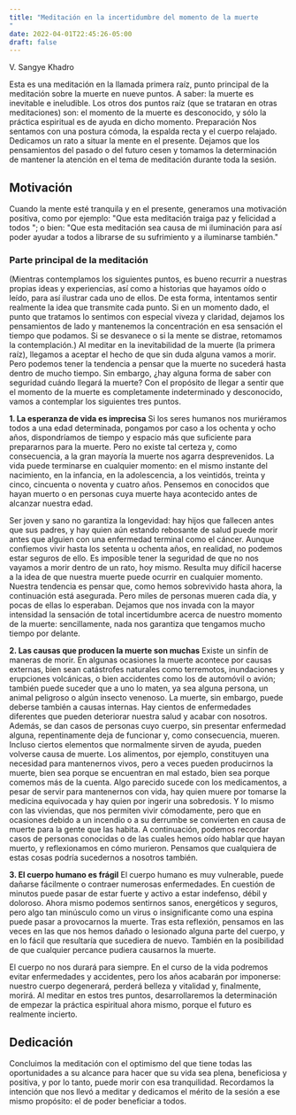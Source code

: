 ```yaml
---
title: "Meditación en la incertidumbre del momento de la muerte
"
date: 2022-04-01T22:45:26-05:00
draft: false
---
```


V. Sangye Khadro

Esta es una meditación en la llamada primera raíz, punto principal de la meditación
sobre la muerte en nueve puntos. A saber: la muerte es inevitable e ineludible. Los otros
dos puntos raíz (que se trataran en otras meditaciones) son: el momento de la muerte es
desconocido, y sólo la práctica espiritual es de ayuda en dicho momento.
Preparación
Nos sentamos con una postura cómoda, la espalda recta y el cuerpo relajado.
Dedicamos un rato a situar la mente en el presente. Dejamos que los pensamientos del
pasado o del futuro cesen y tomamos la determinación de mantener la atención en el tema
de meditación durante toda la sesión.

## Motivación
Cuando la mente esté tranquila y en el presente, generamos una motivación positiva,
como por ejemplo: "Que esta meditación traiga paz y felicidad a todos "; o bien: "Que esta
meditación sea causa de mi iluminación para así poder ayudar a todos a librarse de su
sufrimiento y a iluminarse también."

### Parte principal de la meditación
(Mientras contemplamos los siguientes puntos, es bueno recurrir a nuestras propias ideas y
experiencias, así como a historias que hayamos oído o leído, para así ilustrar cada uno de ellos. De esta
forma, intentamos sentir realmente la idea que transmite cada punto. Si en un momento dado, el punto que
tratamos lo sentimos con especial viveza y claridad, dejamos los pensamientos de lado y mantenemos la
concentración en esa sensación el tiempo que podamos. Si se desvanece o si la mente se distrae, retomamos la
contemplación.)
Al meditar en la inevitabilidad de la muerte (la primera raíz), llegamos a aceptar el
hecho de que sin duda alguna vamos a morir. Pero podemos tener la tendencia a pensar
que la muerte no sucederá hasta dentro de mucho tiempo. Sin embargo, ¿hay alguna forma
de saber con seguridad cuándo llegará la muerte? Con el propósito de llegar a sentir que el
momento de la muerte es completamente indeterminado y desconocido, vamos a
contemplar los siguientes tres puntos.

**1. La esperanza de vida es imprecisa**
Si los seres humanos nos muriéramos todos a una edad determinada, pongamos por
caso a los ochenta y ocho años, dispondríamos de tiempo y espacio más que suficiente para
prepararnos para la muerte. Pero no existe tal certeza y, como consecuencia, a la gran mayoría la muerte nos agarra desprevenidos.
La vida puede terminarse en cualquier momento: en el mismo instante del nacimiento, en la infancia, en la adolescencia, a los veintidós, treinta y cinco, cincuenta o noventa y
cuatro años. Pensemos en conocidos que hayan muerto o en personas cuya muerte haya acontecido antes de alcanzar nuestra edad.

Ser joven y sano no garantiza la longevidad: hay hijos que fallecen antes que sus padres, y hay quien aún estando rebosante de salud puede morir antes que alguien con una
enfermedad terminal como el cáncer. Aunque confiemos vivir hasta los setenta u ochenta años, en realidad, no podemos estar seguros de ello. Es imposible tener la seguridad de que
no nos vayamos a morir dentro de un rato, hoy mismo.
Resulta muy difícil hacerse a la idea de que nuestra muerte puede ocurrir en cualquier momento. Nuestra tendencia es pensar que, como hemos sobrevivido hasta ahora, la continuación está asegurada. Pero miles de personas mueren cada día, y pocas de ellas lo esperaban.
Dejamos que nos invada con la mayor intensidad la sensación de total incertidumbre acerca de nuestro momento de la muerte: sencillamente, nada nos garantiza que tengamos
mucho tiempo por delante.

**2. Las causas que producen la muerte son muchas**
Existe un sinfín de maneras de morir. En algunas ocasiones la muerte acontece por causas externas, bien sean catástrofes naturales como terremotos, inundaciones y
erupciones volcánicas, o bien accidentes como los de automóvil o avión; también puede suceder que a uno lo maten, ya sea alguna persona, un animal peligroso o algún insecto
venenoso.
La muerte, sin embargo, puede deberse también a causas internas. Hay cientos de enfermedades diferentes que pueden deteriorar nuestra salud y acabar con nosotros.
Además, se dan casos de personas cuyo cuerpo, sin presentar enfermedad alguna, repentinamente deja de funcionar y, como consecuencia, mueren.
Incluso ciertos elementos que normalmente sirven de ayuda, pueden volverse causa de
muerte. Los alimentos, por ejemplo, constituyen una necesidad para mantenernos vivos, pero a veces pueden producirnos la muerte, bien sea porque se encuentran en mal estado,
bien sea porque comemos más de la cuenta. Algo parecido sucede con los medicamentos, a pesar de servir para mantenernos con vida, hay quien muere por tomarse la medicina
equivocada y hay quien por ingerir una sobredosis. Y lo mismo con las viviendas, que nos permiten vivir cómodamente, pero que en ocasiones debido a un incendio o a su derrumbe
se convierten en causa de muerte para la gente que las habita.
A continuación, podemos recordar casos de personas conocidas o de las cuales hemos oído hablar que hayan muerto, y reflexionamos en cómo murieron. Pensamos que
cualquiera de estas cosas podría sucedernos a nosotros también.

**3. El cuerpo humano es frágil**
El cuerpo humano es muy vulnerable, puede dañarse fácilmente o contraer numerosas enfermedades. En cuestión de minutos puede pasar de estar fuerte y activo a estar
indefenso, débil y doloroso.
Ahora mismo podemos sentirnos sanos, energéticos y seguros, pero algo tan minúsculo como un virus o insignificante como una espina puede pasar a provocarnos la
muerte.
Tras esta reflexión, pensamos en las veces en las que nos hemos dañado o lesionado
alguna parte del cuerpo, y en lo fácil que resultaría que sucediera de nuevo. También en la
posibilidad de que cualquier percance pudiera causarnos la muerte.

El cuerpo no nos durará para siempre. En el curso de la vida podremos evitar
enfermedades y accidentes, pero los años acabarán por imponerse: nuestro cuerpo
degenerará, perderá belleza y vitalidad y, finalmente, morirá.
Al meditar en estos tres puntos, desarrollaremos la determinación de empezar la
práctica espiritual ahora mismo, porque el futuro es realmente incierto.

## Dedicación
Concluimos la meditación con el optimismo del que tiene todas las oportunidades a su
alcance para hacer que su vida sea plena, beneficiosa y positiva, y por lo tanto, puede morir
con esa tranquilidad. Recordamos la intención que nos llevó a meditar y dedicamos el
mérito de la sesión a ese mismo propósito: el de poder beneficiar a todos.